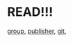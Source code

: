 # READ!!!
[group](https://licence.roblox.gs/group-licence),
[publisher](https://licence.roblox.gs/publisher-licence),
[git](https://licence.roblox.gs/git-licence),
